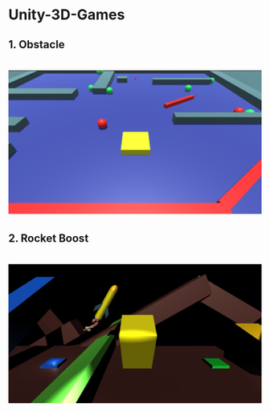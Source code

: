 # Unity-3D-Games

## 1. Obstacle

<h1 align="center">
    <img alt="Obstacle" title="Obstacle" src="https://github.com/hsynkmk/Unity-3D-Games/blob/main/Obstacle/Obstacle.png"> </br>
</h1>


## 2. Rocket Boost
<h1 align="center">
    <img alt="Rocket Boost" title="Rocket Boost" src="https://github.com/hsynkmk/Unity-3D-Games/blob/main/Rocket%20Boost/Rocket%20Boost.png"> </br>
</h1>